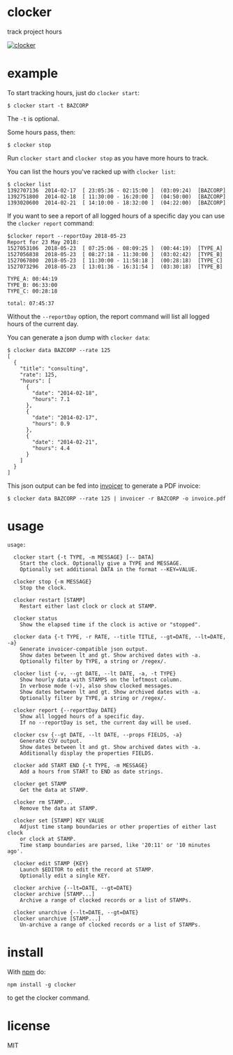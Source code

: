 # clocker

track project hours

[![clocker](http://substack.net/images/clocker.png)](http://substack.net/images/clocker.svg)

# example

To start tracking hours, just do `clocker start`:

```
$ clocker start -t BAZCORP
```

The `-t` is optional.

Some hours pass, then:

```
$ clocker stop
```

Run `clocker start` and `clocker stop` as you have more hours to track.

You can list the hours you've racked up with `clocker list`:

```
$ clocker list
1392707136  2014-02-17  [ 23:05:36 - 02:15:00 ]  (03:09:24)  [BAZCORP]
1392751800  2014-02-18  [ 11:30:00 - 16:20:00 ]  (04:50:00)  [BAZCORP]
1393020600  2014-02-21  [ 14:10:00 - 18:32:00 ]  (04:22:00)  [BAZCORP]
```

If you want to see a report of all logged hours of a specific day you can use the `clocker report` command:
```
$clocker report --reportDay 2018-05-23
Report for 23 May 2018:
1527053106  2018-05-23  [ 07:25:06 - 08:09:25 ]  (00:44:19)  [TYPE_A]
1527056838  2018-05-23  [ 08:27:18 - 11:30:00 ]  (03:02:42)  [TYPE_B]
1527067800  2018-05-23  [ 11:30:00 - 11:58:18 ]  (00:28:18)  [TYPE_C]
1527073296  2018-05-23  [ 13:01:36 - 16:31:54 ]  (03:30:18)  [TYPE_B]

TYPE_A: 00:44:19
TYPE_B: 06:33:00
TYPE_C: 00:28:18

total: 07:45:37
```
Without the `--reportDay` option, the report command will list all logged hours of the current day.

You can generate a json dump with `clocker data`:

```
$ clocker data BAZCORP --rate 125
[
  {
    "title": "consulting",
    "rate": 125,
    "hours": [
      {
        "date": "2014-02-18",
        "hours": 7.1
      },
      {
        "date": "2014-02-17",
        "hours": 0.9
      },
      {
        "date": "2014-02-21",
        "hours": 4.4
      }
    ]
  }
]
```

This json output can be fed into [invoicer](https://npmjs.org/package/invoicer)
to generate a PDF invoice:

```
$ clocker data BAZCORP --rate 125 | invoicer -r BAZCORP -o invoice.pdf
```

# usage

```
usage:

  clocker start {-t TYPE, -m MESSAGE} [-- DATA]
    Start the clock. Optionally give a TYPE and MESSAGE.
    Optionally set additional DATA in the format --KEY=VALUE.

  clocker stop {-m MESSAGE}
    Stop the clock.

  clocker restart [STAMP]
    Restart either last clock or clock at STAMP.

  clocker status
    Show the elapsed time if the clock is active or "stopped".

  clocker data {-t TYPE, -r RATE, --title TITLE, --gt=DATE, --lt=DATE, -a}
    Generate invoicer-compatible json output.
    Show dates between lt and gt. Show archived dates with -a.
    Optionally filter by TYPE, a string or /regex/.

  clocker list {-v, --gt DATE, --lt DATE, -a, -t TYPE}
    Show hourly data with STAMPS on the leftmost column.
    In verbose mode (-v), also show clocked messages.
    Show dates between lt and gt. Show archived dates with -a.
    Optionally filter by TYPE, a string or /regex/.

  clocker report {--reportDay DATE}
    Show all logged hours of a specific day.
    If no --reportDay is set, the current day will be used.

  clocker csv {--gt DATE, --lt DATE, --props FIELDS, -a}
    Generate CSV output.
    Show dates between lt and gt. Show archived dates with -a.
    Additionally display the properties FIELDS.

  clocker add START END {-t TYPE, -m MESSAGE}
    Add a hours from START to END as date strings.

  clocker get STAMP
    Get the data at STAMP.

  clocker rm STAMP...
    Remove the data at STAMP.

  clocker set [STAMP] KEY VALUE
    Adjust time stamp boundaries or other properties of either last clock
    or clock at STAMP.
    Time stamp boundaries are parsed, like '20:11' or '10 minutes ago'.

  clocker edit STAMP {KEY}
    Launch $EDITOR to edit the record at STAMP.
    Optionally edit a single KEY.

  clocker archive {--lt=DATE, --gt=DATE}
  clocker archive [STAMP...]
    Archive a range of clocked records or a list of STAMPs.
 
  clocker unarchive {--lt=DATE, --gt=DATE}
  clocker unarchive [STAMP...]
    Un-archive a range of clocked records or a list of STAMPs.
```

# install

With [npm](https://npmjs.org) do:

```
npm install -g clocker
```

to get the clocker command.

# license

MIT
